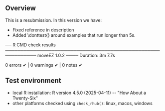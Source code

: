 ## Overview


This is a resubmission. In this version we have: 
- Fixed reference in description
- Added \donttest{} around examples that run longer than 5s. 


── R CMD check results ──────────────────────────────────────────────────────────── moveEZ 1.0.2 ────
Duration: 3m 7.7s

0 errors ✔ | 0 warnings ✔ | 0 notes ✔


## Test environment

* local R installation: R version 4.5.0 (2025-04-11) -- "How About a Twenty-Six"
* other platforms checked using `check_rhub()`: linux, macos, windows
